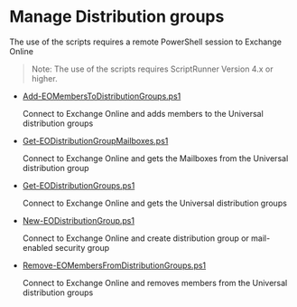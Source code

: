 # Manage Distribution groups
The use of the scripts requires a remote PowerShell session to Exchange Online
> Note: The use of the scripts requires ScriptRunner Version 4.x or higher.

+ [Add-EOMembersToDistributionGroups.ps1](./Add-EOMembersToDistributionGroups.ps1)

	Connect to Exchange Online and adds members to the Universal distribution groups

+ [Get-EODistributionGroupMailboxes.ps1](./Get-EODistributionGroupMailboxes.ps1)

	Connect to Exchange Online and gets the Mailboxes from the Universal distribution group

+ [Get-EODistributionGroups.ps1](./Get-EODistributionGroups.ps1)

	Connect to Exchange Online and gets the Universal distribution groups

+ [New-EODistributionGroup.ps1](./New-EODistributionGroup.ps1)

	Connect to Exchange Online and create distribution group or mail-enabled security group

+ [Remove-EOMembersFromDistributionGroups.ps1](./Remove-EOMembersFromDistributionGroups.ps1)

	Connect to Exchange Online and removes members from the Universal distribution groups